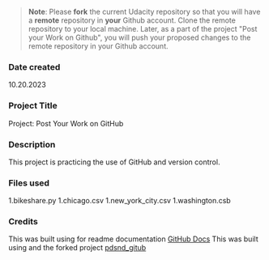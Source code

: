 >**Note**: Please **fork** the current Udacity repository so that you will have a **remote** repository in **your** Github account. Clone the remote repository to your local machine. Later, as a part of the project "Post your Work on Github", you will push your proposed changes to the remote repository in your Github account.

### Date created
10.20.2023

### Project Title
Project: Post Your Work on GitHub

### Description
This project is practicing the use of GitHub and version control. 

### Files used
1.bikeshare.py
1.chicago.csv
1.new_york_city.csv
1.washington.csb

### Credits
This was built using for readme documentation [GitHub Docs](https://docs.github.com/en/get-started/writing-on-github/getting-started-with-writing-and-formatting-on-github/basic-writing-and-formatting-syntax#links)
This was built using and the forked project [pdsnd_gitub](https://github.com/udacity/pdsnd_github)


